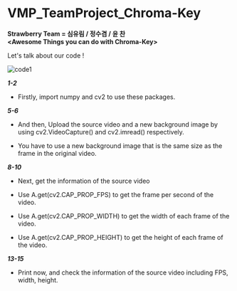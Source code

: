 # VMP_TeamProject_Chroma-Key
**Strawberry Team = 심유림 / 정수겸 / 윤 찬**  
**&lt;Awesome Things you can do with Chroma-Key>**

Let's talk about our code !

![code1](https://user-images.githubusercontent.com/119425924/204765876-38f0a76a-06ba-43bb-9100-20346f8a639e.png)

***1-2***

* Firstly, import numpy and cv2 to use these packages.

***5-6***

* And then, Upload the source video and a new background image by using cv2.VideoCapture() and cv2.imread() respectively.

* You have to use a new background image that is the same size as the frame in the original video.

***8-10***

* Next, get the information of the source video

* Use A.get(cv2.CAP_PROP_FPS) to get the frame per second of the video.

* Use A.get(cv2.CAP_PROP_WIDTH) to get the width of each frame of the video.

* Use A.get(cv2.CAP_PROP_HEIGHT) to get the height of each frame of the video.

***13-15***

* Print now, and check the information of the source video including FPS, width, height.





